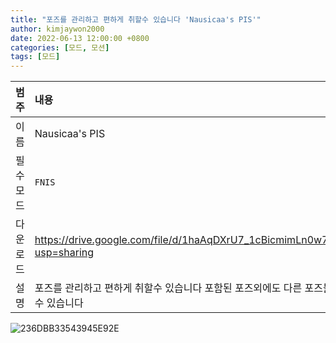 ```yaml
---
title: "포즈를 관리하고 편하게 취할수 있습니다 'Nausicaa's PIS'"
author: kimjaywon2000
date: 2022-06-13 12:00:00 +0800
categories: [모드, 모션]
tags: [모드]
---
```


| 범주             | 내용            |
|:----------------|:---------------|
| 이름             | Nausicaa's PIS  |
| 필수 모드         | `FNIS`          |
| 다운로드          | <https://drive.google.com/file/d/1haAqDXrU7_1cBicmimLn0w7EgpsQcspM/view?usp=sharing> |
| 설명             | 포즈를 관리하고 편하게 취할수 있습니다 포함된 포즈외에도 다른 포즈들도 추가하여 관리할수 있습니다 |

![236DBB33543945E92E](https://user-images.githubusercontent.com/76558033/173405140-0ff55507-6467-4cc3-ace7-7627285002fd.png)
